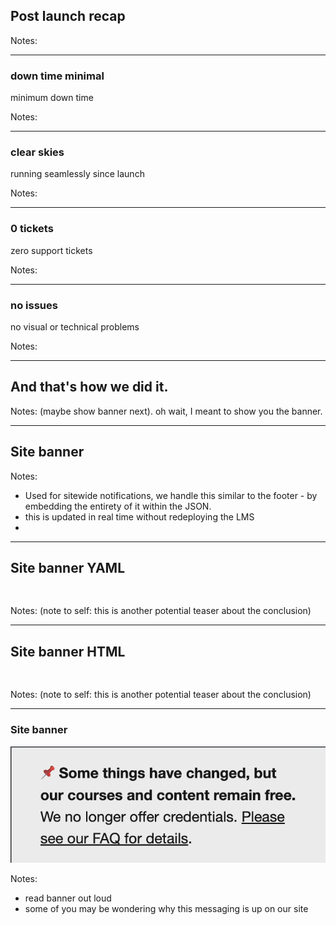 
## Post launch recap

Notes:

---

### down time minimal<!-- .element: class="hide" -->

minimum down time

Notes:

---

### clear skies <!-- .element: class="hide" -->

running seamlessly since launch

Notes:

---

### 0 tickets <!-- .element: class="hide" -->

zero support tickets

Notes:

---

### no issues <!-- .element: class="hide" -->

no visual or technical problems

Notes:

---


## And that's how we did it.

Notes: 
(maybe show banner next). oh wait, I meant to show you the banner.

---

<!-- .slide: data-background="black" class="" -->

## Site banner

Notes:
- Used for sitewide notifications, we handle this similar to the footer - by embedding the entirety of it within the JSON.
- this is updated in real time without redeploying the LMS
- 

---

<!-- .slide: data-auto-animate -->

<h2 data-id="code-title">Site banner YAML</h2>
<pre class="code-wrapper" data-id="code-animation">
  <code class="language-yml"
    data-line-numbers=""
    data-trim
    data-url="code-samples/banner.yaml"
    ></code>
</pre>

Notes:
(note to self: this is another potential teaser about the conclusion)

---

<!-- .slide: data-auto-animate -->

<h2 data-id="code-title">Site banner HTML</h2>
<pre class="code-wrapper" data-id="code-animation">
  <code class="language-html"
    data-line-numbers=""
    data-trim
    data-url="code-samples/banner.html"
    ></code>
</pre>

Notes:
(note to self: this is another potential teaser about the conclusion)

---

<!-- .slide: data-background="black" class="" -->

### Site banner

![Screenshot of site banner](img/banner-02.png)<!-- .element: class="r-fit-text" data-id="screencap" -->

Notes:
- read banner out loud
- some of you may be wondering why this messaging is up on our site